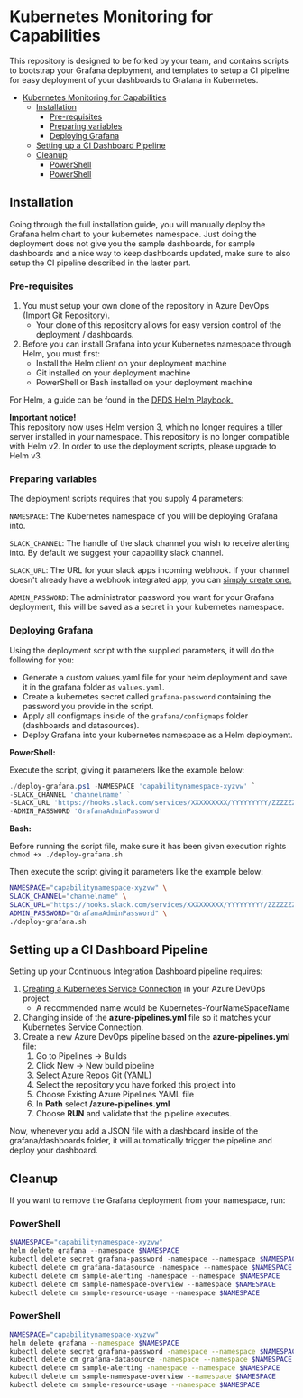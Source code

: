 # Kubernetes Monitoring for Capabilities

This repository is designed to be forked by your team, and contains scripts to bootstrap your Grafana deployment, and templates to setup a CI pipeline for easy deployment of your dashboards to Grafana in Kubernetes.

- [Kubernetes Monitoring for Capabilities](#kubernetes-monitoring-for-capabilities)
  - [Installation](#installation)
    - [Pre-requisites](#pre-requisites)
    - [Preparing variables](#preparing-variables)
    - [Deploying Grafana](#deploying-grafana)
  - [Setting up a CI Dashboard Pipeline](#setting-up-a-ci-dashboard-pipeline)
  - [Cleanup](#cleanup)
    - [PowerShell](#powershell)
    - [PowerShell](#powershell-1)

## Installation

Going through the full installation guide, you will manually deploy the Grafana helm chart to your kubernetes namespace.
Just doing the deployment does not give you the sample dashboards, for sample dashboards and a nice way to keep dashboards updated, make sure to also setup the CI pipeline described in the laster part.

### Pre-requisites

1. You must setup your own clone of the repository in Azure DevOps [(Import Git Repository).](https://docs.microsoft.com/en-us/azure/devops/repos/git/import-git-repository?view=azure-devops)
   - Your clone of this repository allows for easy version control of the deployment / dashboards.
2. Before you can install Grafana into your Kubernetes namespace through Helm, you must first:
   - Install the Helm client on your deployment machine
   - Git installed on your deployment machine
   - PowerShell or Bash installed on your deployment machine

For Helm, a guide can be found in the [DFDS Helm Playbook.](https://playbooks.dfds.cloud/kubernetes/helm.html)

**Important notice!**  
This repository now uses Helm version 3, which no longer requires a tiller server installed in your namespace.
This repository is no longer compatible with Helm v2. In order to use the deployment scripts, please upgrade to Helm v3.

### Preparing variables

The deployment scripts requires that you supply 4 parameters:

`NAMESPACE`: The Kubernetes namespace of you will be deploying Grafana into.

`SLACK_CHANNEL`: The handle of the slack channel you wish to receive alerting into. By default we suggest your capability slack channel.

`SLACK_URL`: The URL for your slack apps incoming webhook. If your channel doesn't already have a webhook integrated app, you can [simply create one.](https://get.slack.help/hc/en-us/articles/115005265063-Incoming-WebHooks-for-Slack)

`ADMIN_PASSWORD`: The administrator password you want for your Grafana deployment, this will be saved as a secret in your kubernetes namespace.

### Deploying Grafana

Using the deployment script with the supplied parameters, it will do the following for you:

- Generate a custom values.yaml file for your helm deployment and save it in the grafana folder as `values.yaml`.
- Create a kubernetes secret called `grafana-password` containing the password you provide in the script.
- Apply all configmaps inside of the `grafana/configmaps` folder (dashboards and datasources).
- Deploy Grafana into your kubernetes namespace as a Helm deployment.

**PowerShell:**

Execute the script, giving it parameters like the example below:

```powershell
./deploy-grafana.ps1 -NAMESPACE 'capabilitynamespace-xyzvw' `
-SLACK_CHANNEL 'channelname' `
-SLACK_URL 'https://hooks.slack.com/services/XXXXXXXXX/YYYYYYYYY/ZZZZZZZZZZZZZZZZZZZZZZZZ' `
-ADMIN_PASSWORD 'GrafanaAdminPassword'
```

**Bash:**

Before running the script file, make sure it has been given execution rights `chmod +x ./deploy-grafana.sh`

Then execute the script giving it parameters like the example below:

```bash
NAMESPACE="capabilitynamespace-xyzvw" \
SLACK_CHANNEL="channelname" \
SLACK_URL="https://hooks.slack.com/services/XXXXXXXXX/YYYYYYYYY/ZZZZZZZZZZZZZZZZZZZZZZZZ" \
ADMIN_PASSWORD="GrafanaAdminPassword" \
./deploy-grafana.sh
```

## Setting up a CI Dashboard Pipeline

Setting up your Continuous Integration Dashboard pipeline requires:

1. [Creating a Kubernetes Service Connection](https://playbooks.dfds.cloud/deployment/k8s-service-connection.html) in your Azure DevOps project.
   - A recommended name would be Kubernetes-YourNameSpaceName
2. Changing **<YourKubernetesServiceConnection>** inside of the **azure-pipelines.yml** file so it matches your Kubernetes Service Connection.
3. Create a new Azure DevOps pipeline based on the **azure-pipelines.yml** file:
   1. Go to Pipelines -> Builds
   2. Click New -> New build pipeline
   3. Select Azure Repos Git (YAML)
   4. Select the repository you have forked this project into
   5. Choose Existing Azure Pipelines YAML file
   6. In **Path** select **/azure-pipelines.yml**
   7. Choose **RUN** and validate that the pipeline executes.

Now, whenever you add a JSON file with a dashboard inside of the grafana/dashboards folder, it will automatically trigger the pipeline and deploy your dashboard.

## Cleanup

If you want to remove the Grafana deployment from your namespace, run:

### PowerShell

```powershell
$NAMESPACE="capabilitynamespace-xyzvw"
helm delete grafana --namespace $NAMESPACE
kubectl delete secret grafana-password -namespace --namespace $NAMESPACE
kubectl delete cm grafana-datasource -namespace --namespace $NAMESPACE
kubectl delete cm sample-alerting -namespace --namespace $NAMESPACE
kubectl delete cm sample-namespace-overview --namespace $NAMESPACE
kubectl delete cm sample-resource-usage --namespace $NAMESPACE
```

### PowerShell

```bash
NAMESPACE="capabilitynamespace-xyzvw"
helm delete grafana --namespace $NAMESPACE
kubectl delete secret grafana-password -namespace --namespace $NAMESPACE
kubectl delete cm grafana-datasource -namespace --namespace $NAMESPACE
kubectl delete cm sample-alerting -namespace --namespace $NAMESPACE
kubectl delete cm sample-namespace-overview --namespace $NAMESPACE
kubectl delete cm sample-resource-usage --namespace $NAMESPACE
```